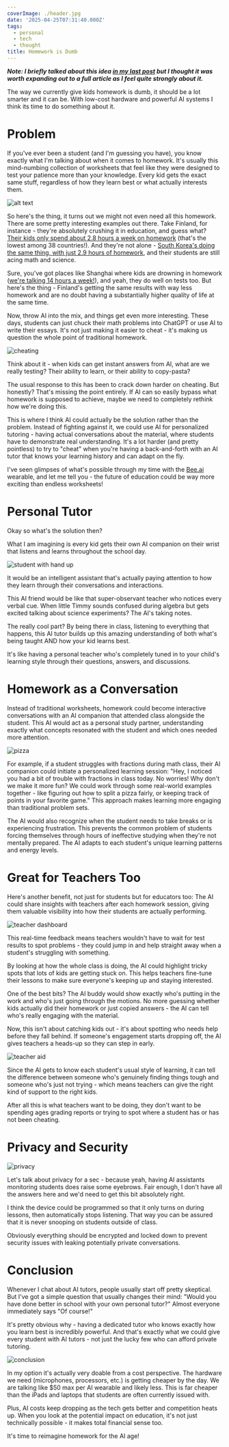 ```yaml
---
coverImage: ./header.jpg
date: '2025-04-25T07:31:40.000Z'
tags:
  - personal
  - tech
  - thought
title: Homework is Dumb
---
```


***Note: I briefly talked about this idea [in my last post](https://mikecann.blog/posts/always-listening-a-month-with-the-bee-computer-ai-assistant#the-futures-coming-ready-or-not) but I thought it was worth expanding out to a full article as I feel quite strongly about it.***

The way we currently give kids homework is dumb, it should be a lot smarter and it can be. With low-cost hardware and powerful AI systems I think its time to do something about it.

# Problem

If you've ever been a student (and I'm guessing you have), you know exactly what I'm talking about when it comes to homework. It's usually this mind-numbing collection of worksheets that feel like they were designed to test your patience more than your knowledge. Every kid gets the exact same stuff, regardless of how they learn best or what actually interests them.

![alt text](./finlandvsshanghi.webp)

So here's the thing, it turns out we might not even need all this homework. There are some pretty interesting examples out there. Take Finland, for instance - they're absolutely crushing it in education, and guess what? [Their kids only spend about 2.8 hours a week on homework](https://www.weforum.org/stories/2016/11/finland-has-one-of-the-worlds-best-education-systems-four-ways-it-beats-the-us) (that's the lowest among 38 countries!). And they're not alone - [South Korea's doing the same thing, with just 2.9 hours of homework](https://www.marshridge.com/successful-countries-that-allocate-less-homework-to-students), and their students are still acing math and science.

Sure, you've got places like Shanghai where kids are drowning in homework ([we're talking 14 hours a week!](https://www.oecd.org/content/dam/oecd/en/publications/reports/2014/12/does-homework-perpetuate-inequities-in-education_g17a258a/5jxrhqhtx2xt-en.pdf)), and yeah, they do well on tests too. But here's the thing - Finland's getting the same results with way less homework and are no doubt having a substantially higher quality of life at the same time.

Now, throw AI into the mix, and things get even more interesting. These days, students can just chuck their math problems into ChatGPT or use AI to write their essays. It's not just making it easier to cheat - it's making us question the whole point of traditional homework.

![cheating](./cheating.webp)

Think about it - when kids can get instant answers from AI, what are we really testing? Their ability to learn, or their ability to copy-pasta?

The usual response to this has been to crack down harder on cheating. But honestly? That's missing the point entirely. If AI can so easily bypass what homework is supposed to achieve, maybe we need to completely rethink how we're doing this.

This is where I think AI could actually be the solution rather than the problem. Instead of fighting against it, we could use AI for personalized tutoring - having actual conversations about the material, where students have to demonstrate real understanding. It's a lot harder (and pretty pointless) to try to "cheat" when you're having a back-and-forth with an AI tutor that knows your learning history and can adapt on the fly.

I've seen glimpses of what's possible through my time with the [Bee.ai](http://Bee.ai) wearable, and let me tell you - the future of education could be way more exciting than endless worksheets!

# Personal Tutor

Okay so what's the solution then?

What I am imagining is every kid gets their own AI companion on their wrist that listens and learns throughout the school day. 

![student with hand up](./handup.webp)

It would be an intelligent assistant that's actually paying attention to how they learn through their conversations and interactions. 

This AI friend would be like that super-observant teacher who notices every verbal cue. When little Timmy sounds confused during algebra but gets excited talking about science experiments? The AI's taking notes. 

The really cool part? By being there in class, listening to everything that happens, this AI tutor builds up this amazing understanding of both what's being taught AND how your kid learns best. 

It's like having a personal teacher who's completely tuned in to your child's learning style through their questions, answers, and discussions. 

# Homework as a Conversation

Instead of traditional worksheets, homework could become interactive conversations with an AI companion that attended class alongside the student. This AI would act as a personal study partner, understanding exactly what concepts resonated with the student and which ones needed more attention.

![pizza](./pizza.webp)

For example, if a student struggles with fractions during math class, their AI companion could initiate a personalized learning session: "Hey, I noticed you had a bit of trouble with fractions in class today. No worries! Why don't we make it more fun? We could work through some real-world examples together - like figuring out how to split a pizza fairly, or keeping track of points in your favorite game." This approach makes learning more engaging than traditional problem sets.

The AI would also recognize when the student needs to take breaks or is experiencing frustration. This prevents the common problem of students forcing themselves through hours of ineffective studying when they're not mentally prepared. The AI adapts to each student's unique learning patterns and energy levels.

# Great for Teachers Too

Here's another benefit, not just for students but for educators too: The AI could share insights with teachers after each homework session, giving them valuable visibility into how their students are actually performing.

![teacher dashboard](./teacher-dashboard.webp)

This real-time feedback means teachers wouldn't have to wait for test results to spot problems - they could jump in and help straight away when a student's struggling with something.

By looking at how the whole class is doing, the AI could highlight tricky spots that lots of kids are getting stuck on. This helps teachers fine-tune their lessons to make sure everyone's keeping up and staying interested.

One of the best bits? The AI buddy would show exactly who's putting in the work and who's just going through the motions. No more guessing whether kids actually did their homework or just copied answers - the AI can tell who's really engaging with the material.

Now, this isn't about catching kids out - it's about spotting who needs help before they fall behind. If someone's engagement starts dropping off, the AI gives teachers a heads-up so they can step in early.

![teacher aid](./teacher-aid.webp)

Since the AI gets to know each student's usual style of learning, it can tell the difference between someone who's genuinely finding things tough and someone who's just not trying - which means teachers can give the right kind of support to the right kids.

After all this is what teachers want to be doing, they don't want to be spending ages grading reports or trying to spot where a student has or has not been cheating.

# Privacy and Security

![privacy](./privacy.webp)

Let's talk about privacy for a sec - because yeah, having AI assistants monitoring students does raise some eyebrows. Fair enough, I don't have all the answers here and we'd need to get this bit absolutely right.

I think the device could be programmed so that it only turns on during lessons, then automatically stops listening. That way you can be assured that it is never snooping on students outside of class.

Obviously everything should be encrypted and locked down to prevent security issues with leaking potentially private conversations. 

# Conclusion

Whenever I chat about AI tutors, people usually start off pretty skeptical. But I've got a simple question that usually changes their mind: "Would you have done better in school with your own personal tutor?" Almost everyone immediately says "Of course!"

It's pretty obvious why - having a dedicated tutor who knows exactly how you learn best is incredibly powerful. And that's exactly what we could give every student with AI tutors - not just the lucky few who can afford private tutoring.

![conclusion](./conclusion.webp)

In my option it's actually very doable from a cost perspective. The hardware we need (microphones, processors, etc.) is getting cheaper by the day. We are talking like $50 max per AI wearable and likely less. This is far cheaper than the iPads and laptops that students are often currently issued with.

Plus, AI costs keep dropping as the tech gets better and competition heats up. When you look at the potential impact on education, it's not just technically possible - it makes total financial sense too.

It's time to reimagine homework for the AI age!